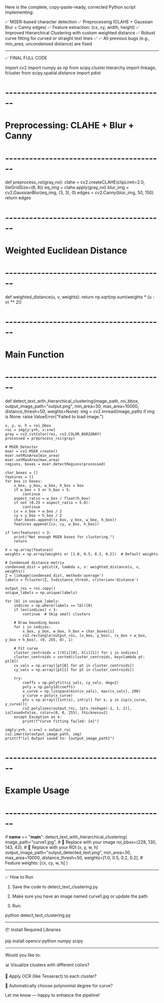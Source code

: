 Here is the complete, copy-paste-ready, corrected Python script implementing:

✅ MSER-based character detection
✅ Preprocessing (CLAHE + Gaussian Blur + Canny edges)
✅ Feature extraction: (cx, cy, width, height)
✅ Improved Hierarchical Clustering with custom weighted distance
✅ Robust curve fitting for curved or straight text lines
✅ ✅ All previous bugs (e.g., min_area, uncondensed distance) are fixed


---

✅ FINAL FULL CODE

import cv2
import numpy as np
from scipy.cluster.hierarchy import linkage, fcluster
from scipy.spatial.distance import pdist

# ----------------------------------------
# Preprocessing: CLAHE + Blur + Canny
# ----------------------------------------
def preprocess_roi(gray_roi):
    clahe = cv2.createCLAHE(clipLimit=2.0, tileGridSize=(8, 8))
    eq_img = clahe.apply(gray_roi)
    blur_img = cv2.GaussianBlur(eq_img, (3, 3), 0)
    edges = cv2.Canny(blur_img, 50, 150)
    return edges

# ----------------------------------------
# Weighted Euclidean Distance
# ----------------------------------------
def weighted_distance(u, v, weights):
    return np.sqrt(np.sum(weights * (u - v) ** 2))

# ----------------------------------------
# Main Function
# ----------------------------------------
def detect_text_with_hierarchical_clustering(image_path, roi_bbox,
                                              output_image_path="output.png",
                                              min_area=30,
                                              max_area=10000,
                                              distance_thresh=50,
                                              weights=None):
    img = cv2.imread(image_path)
    if img is None:
        raise ValueError("Failed to load image.")

    x, y, w, h = roi_bbox
    roi = img[y:y+h, x:x+w]
    gray = cv2.cvtColor(roi, cv2.COLOR_BGR2GRAY)
    processed = preprocess_roi(gray)

    # MSER Detector
    mser = cv2.MSER_create()
    mser.setMinArea(min_area)
    mser.setMaxArea(max_area)
    regions, boxes = mser.detectRegions(processed)

    char_boxes = []
    features = []
    for box in boxes:
        x_box, y_box, w_box, h_box = box
        if w_box < 5 or h_box < 5:
            continue
        aspect_ratio = w_box / float(h_box)
        if not (0.25 < aspect_ratio < 5.0):
            continue
        cx = x_box + w_box / 2
        cy = y_box + h_box / 2
        char_boxes.append((x_box, y_box, w_box, h_box))
        features.append([cx, cy, w_box, h_box])

    if len(features) < 3:
        print("Not enough MSER boxes for clustering.")
        return

    X = np.array(features)
    weights = np.array(weights or [1.0, 0.5, 0.2, 0.2])  # Default weights

    # Condensed distance matrix
    condensed_dist = pdist(X, lambda u, v: weighted_distance(u, v, weights))
    Z = linkage(condensed_dist, method='average')
    labels = fcluster(Z, t=distance_thresh, criterion='distance')

    output_roi = roi.copy()
    unique_labels = np.unique(labels)

    for lbl in unique_labels:
        indices = np.where(labels == lbl)[0]
        if len(indices) < 3:
            continue  # Skip small clusters

        # Draw bounding boxes
        for i in indices:
            x_box, y_box, w_box, h_box = char_boxes[i]
            cv2.rectangle(output_roi, (x_box, y_box), (x_box + w_box, y_box + h_box), (0, 255, 0), 1)

        # Fit curve
        cluster_centroids = [(X[i][0], X[i][1]) for i in indices]
        cluster_centroids = sorted(cluster_centroids, key=lambda pt: pt[0])
        cx_vals = np.array([pt[0] for pt in cluster_centroids])
        cy_vals = np.array([pt[1] for pt in cluster_centroids])

        try:
            coeffs = np.polyfit(cx_vals, cy_vals, deg=2)
            poly = np.poly1d(coeffs)
            x_curve = np.linspace(min(cx_vals), max(cx_vals), 200)
            y_curve = poly(x_curve)
            pts = np.array([[int(x), int(y)] for x, y in zip(x_curve, y_curve)])
            cv2.polylines(output_roi, [pts.reshape(-1, 1, 2)], isClosed=False, color=(0, 0, 255), thickness=2)
        except Exception as e:
            print(f"Curve fitting failed: {e}")

    img[y:y+h, x:x+w] = output_roi
    cv2.imwrite(output_image_path, img)
    print(f"[✔] Output saved to: {output_image_path}")

# ----------------------------------------
# Example Usage
# ----------------------------------------
if __name__ == "__main__":
    detect_text_with_hierarchical_clustering(
        image_path="curve1.jpg",  # 🔁 Replace with your image
        roi_bbox=(228, 130, 143, 43),  # 🔁 Replace with your ROI (x, y, w, h)
        output_image_path="output_detected_text.png",
        min_area=30,
        max_area=10000,
        distance_thresh=50,
        weights=[1.0, 0.5, 0.2, 0.2],  # Feature weights: [cx, cy, w, h]
    )


---

✅ How to Run

1. Save the code to detect_text_clustering.py


2. Make sure you have an image named curve1.jpg or update the path


3. Run:



python detect_text_clustering.py


---

📦 Install Required Libraries

pip install opencv-python numpy scipy


---

Would you like to:

📊 Visualize clusters with different colors?

🔡 Apply OCR (like Tesseract) to each cluster?

🧪 Automatically choose polynomial degree for curve?


Let me know — happy to enhance the pipeline!

